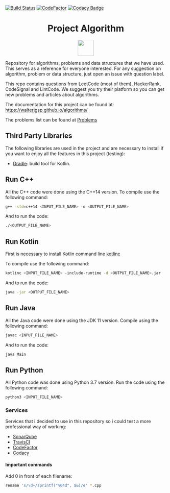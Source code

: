 [![Build Status](https://travis-ci.com/walterjgsp/algorithms.svg?branch=master)](https://travis-ci.com/walterjgsp/algorithms)
[![CodeFactor](https://www.codefactor.io/repository/github/walterjgsp/algorithms/badge)](https://www.codefactor.io/repository/github/walterjgsp/algorithms)
[![Codacy Badge](https://api.codacy.com/project/badge/Grade/798842654ab045da9080cd4148f64456)](https://www.codacy.com/app/walterjgsp/algorithms?utm_source=github.com&amp;utm_medium=referral&amp;utm_content=walterjgsp/algorithms&amp;utm_campaign=Badge_Grade)

<div align="center">
    <h1 align="center">
    Project Algorithm 
    </h1>
  <img  width="50" height="50" src="./icon.svg">
</div>

Repository for algorithms, problems and data structures that we have used. This serves as a reference for everyone interested.
For any suggestion on algorithm, problem or data structure, just open an issue with question label.

This repo contains questions from LeetCode (most of them), HackerRank, CodeSignal and LintCode.
We suggest you try their platform so you can get new problems and articles about algorithms.

The documentation for this project can be found at: <https://walterjgsp.github.io/algorithms/>

The problems list can be found at [Problems](PROBLEMS.md)

## Third Party Libraries

The following libraries are used in the project and are necessary to install if you want to enjoy all the features in this project (testing):

* [Gradle](https://gradle.org/): build tool for Kotlin.

## Run C++

All the C++ code were done using the C++14 version. To compile use the following command:

```bash
g++ -std=c++14 <INPUT_FILE_NAME> -o <OUTPUT_FILE_NAME>
```

And to run the code:

```bash
./<OUTPUT_FILE_NAME>
```

## Run Kotlin

First is necessary to install Kotlin command line [kotlinc](https://kotlinlang.org/docs/tutorials/command-line.html)

To compile use the following command:

```bash
kotlinc <INPUT_FILE_NAME> -include-runtime -d <OUTPUT_FILE_NAME>.jar
```

And to run the code:

```bash
java -jar <OUTPUT_FILE_NAME>
```

## Run Java

All the Java code were done using the JDK 11 version. Compile using the following command:

```bash
javac <INPUT_FILE_NAME>
```

And to run the code:

```bash
java Main
```

## Run Python

All Python code was done using Python 3.7 version. Run the code using the following command:

```bash
python3 <INPUT_FILE_NAME> 
```

### Services

Services that i decided to use in this repository so i could test a more professional way of working:

* [SonarQube](https://sonarcloud.io/dashboard?id=walterjgsp-github)
* [TravisCI](https://travis-ci.org/walterjgsp/algorithms)
* [CodeFactor](https://www.codefactor.io/repository/github/walterjgsp/algorithms)
* [Codacy](https://app.codacy.com/project/walterjgsp/algorithms/dashboard)


#### Important commands

Add 0 in front of each filename:
```bash
rename 's/\d+/sprintf("%04d", $&)/e' *.cpp
```